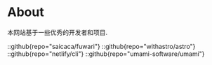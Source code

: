 # About
本网站基于一些优秀的开发者和项目.

::github{repo="saicaca/fuwari"}
::github{repo="withastro/astro"}
::github{repo="netlify/cli"}
::github{repo="umami-software/umami"}